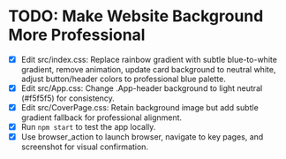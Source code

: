 # TODO: Make Website Background More Professional

- [x] Edit src/index.css: Replace rainbow gradient with subtle blue-to-white gradient, remove animation, update card background to neutral white, adjust button/header colors to professional blue palette.
- [x] Edit src/App.css: Change .App-header background to light neutral (#f5f5f5) for consistency.
- [x] Edit src/CoverPage.css: Retain background image but add subtle gradient fallback for professional alignment.
- [x] Run `npm start` to test the app locally.
- [x] Use browser_action to launch browser, navigate to key pages, and screenshot for visual confirmation.

